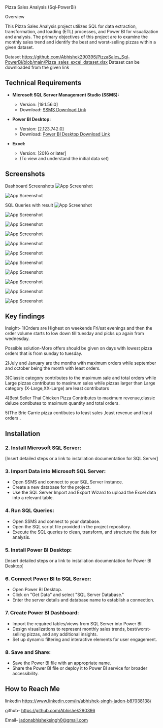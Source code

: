Pizza Sales Analysis (Sql-PowerBi)

Overview

This Pizza Sales Analysis project utilizes SQL for data extraction, transformation, and loading (ETL) processes, and Power BI for visualization and analysis. The primary objectives of this project are to examine the monthly sales trend and identify the best and worst-selling pizzas within a given dataset.

Dataset
https://github.com/Abhishek290396/PizzaSales_Sql-PowerBi/blob/main/Pizza_sales_excel_dataset.xlsx 
Dataset can be downloaded from the given link 





## Technical Requirements


- **Microsoft SQL Server Management Studio (SSMS):**
  - Version: [19.1.56.0]
  - Download: [SSMS Download Link](https://www.google.com/search?q=microsoft+sql+server+management+studio&rlz=1C1CHBF_enIN1057IN1057&oq=microsoft+sql+s&gs_lcrp=EgZjaHJvbWUqDAgCECMYJxiABBiKBTIGCAAQRRg5MgYIARBFGEAyDAgCECMYJxiABBiKBTIKCAMQABixAxiABDIHCAQQABiABDIHCAUQABiABDIHCAYQABiABDIGCAcQRRg80gEINzc5OGowajeoAgCwAgA&sourceid=chrome&ie=UTF-8)


- **Power BI Desktop:**
  - Version: [2.123.742.0]
  - Download: [Power BI Desktop Download Link](https://powerbi.microsoft.com/en-us/desktop/)

- **Excel:**
  - Version: [2016 or later]
  - (To view and understand the initial data set)


## Screenshots
Dashboard Screenshots
![App Screenshot](https://i.ibb.co/pPm77ZF/Screenshot-2023-11-23-162824.png)

![App Screenshot](https://i.ibb.co/jMSdVGp/Screenshot-2023-11-23-162747.png)


SQL Queries with result 
![App Screenshot](https://i.ibb.co/2yZ8CTX/Screenshot-2023-11-23-105654.png)


![App Screenshot](https://i.ibb.co/xzVBLpk/Screenshot-2023-11-23-105710.png)


![App Screenshot](https://i.ibb.co/vLpH0D0/Screenshot-2023-11-23-105758.png)


![App Screenshot](https://i.ibb.co/jkZMFgv/Screenshot-2023-11-23-110021.png)


![App Screenshot](https://i.ibb.co/N3NTz1Q/Screenshot-2023-11-23-105816.png)


![App Screenshot](https://i.ibb.co/s64YM4h/Screenshot-2023-11-23-105837.png)


![App Screenshot](https://i.ibb.co/px8KV2q/Screenshot-2023-11-23-110007.png)


![App Screenshot](https://i.ibb.co/jkZMFgv/Screenshot-2023-11-23-110021.png)


![App Screenshot](https://i.ibb.co/3r7mx4S/Screenshot-2023-11-23-110122.png)


![App Screenshot](https://i.ibb.co/M6HJKRV/Screenshot-2023-11-23-110138.png)


![App Screenshot](https://i.ibb.co/6vfyYHY/Screenshot-2023-11-23-110247.png)






## Key findings

 Insight-
1)Orders are Highest on weekends Fri/sat evenings and then the order volume starts to low down till tuesday and picks up again from wednesday.

Possible solution-More offers should be given on days with lowest pizza orders that is from sunday to tuesday.

2)July and January are the months with maximum orders while september and october being the month with least orders.

3)Classic category contributes to the maximum sale and total orders while Large pizzas contributes to maximum sales while pizzas larger than Large category (X-Large,XX-Large) are least contributors

4)Best Seller Thai Chicken Pizza Contributes to maximum revenue,classic deluxe contibutes to maximum quantity and total orders.

5)The Brie Carrie pizza contibutes to least sales ,least revenue and least orders .







## Installation
### 2. Install Microsoft SQL Server:

[Insert detailed steps or a link to installation documentation for SQL Server]

### 3. Import Data into Microsoft SQL Server:

- Open SSMS and connect to your SQL Server instance.
- Create a new database for the project.
- Use the SQL Server Import and Export Wizard to upload the Excel data into a relevant table.

### 4. Run SQL Queries:

- Open SSMS and connect to your database.
- Open the SQL script file provided in the project repository.
- Execute the SQL queries to clean, transform, and structure the data for analysis.

### 5. Install Power BI Desktop:

[Insert detailed steps or a link to installation documentation for Power BI Desktop]

### 6. Connect Power BI to SQL Server:

- Open Power BI Desktop.
- Click on "Get Data" and select "SQL Server Database."
- Enter the server details and database name to establish a connection.

### 7. Create Power BI Dashboard:

- Import the required tables/views from SQL Server into Power BI.
- Design visualizations to represent monthly sales trends, best/worst-selling pizzas, and any additional insights.
- Set up dynamic filtering and interactive elements for user engagement.

### 8. Save and Share:

- Save the Power BI file with an appropriate name.
- Share the Power BI file or deploy it to Power BI service for broader accessibility.

## How to Reach Me
linkedin
https://www.linkedin.com/in/abhishek-singh-jadon-b87038138/

github-
https://github.com/Abhishek290396

Email-
jadonabhisheksingh0@gmail.com
